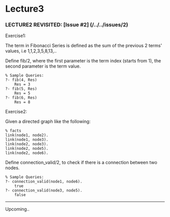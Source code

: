# Lecture3

### LECTURE2 REVISITED: [Issue #2] (/../../issues/2)

Exercise1:

The term in Fibonacci Series is defined as the sum of the previous 2 terms' values, i.e 1,1,2,3,5,8,13,..

Define fib/2, where the first parameter is the term index (starts from 1), the second parameter is the term value. 

    % Sample Queries:
    ?- fib(4, Res)
        Res = 3
    ?- fib(5, Res)
        Res = 5
    ?- fib(6, Res)
        Res = 8

Exercise2:

Given a directed graph like the following:

    % facts
    link(node1, node2).
    link(node1, node3).
    link(node2, node3).
    link(node2, node5).
    link(node2, node6).
    
Define connection_valid/2, to check if there is a connection between two nodes.

    % Sample Queries:
    ?- connection_valid(node1, node6).
        true
    ?- connection_valid(node3, node5).
        false

_______

Upcoming..